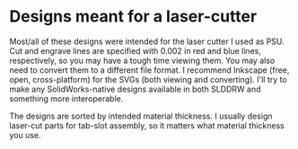 # Designs meant for a laser-cutter
Most/all of these designs were intended for the laser cutter I used as PSU. 
Cut and engrave lines are specified with 0.002 in red and blue lines, respectively, so you may have a tough time viewing them.
You may also need to convert them to a different file format. I recommend Inkscape (free, open, cross-platform) for the SVGs (both viewing and converting). 
I'll try to make any SolidWorks-native designs available in both SLDDRW and something more interoperable. 

The designs are sorted by intended material thickness. I usually design laser-cut parts for tab-slot assembly, so it matters what material thickness you use. 